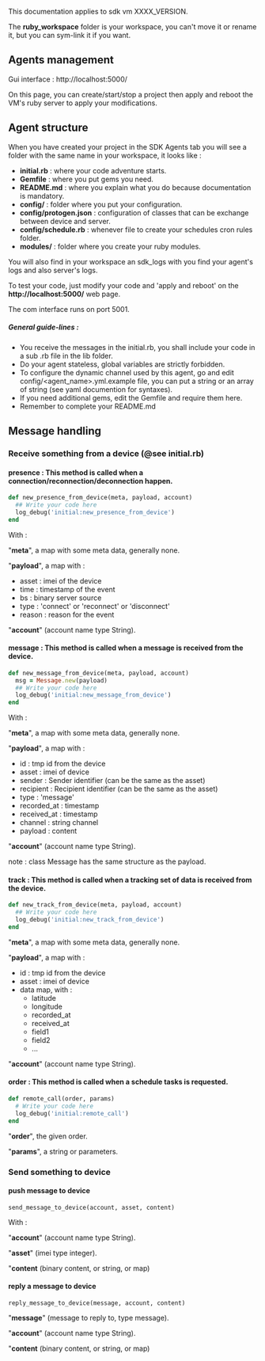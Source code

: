 
This documentation applies to sdk vm XXXX_VERSION.

The **ruby_workspace** folder is your workspace, you can't move it or rename it, but you can sym-link it if you want.

## Agents management
Gui interface : http://localhost:5000/

On this page, you can create/start/stop a project then apply and reboot the VM's ruby server to apply your modifications.

## Agent structure
 When you have created your project in the SDK Agents tab you will see a folder with the same name in your workspace, it looks like :

* **initial.rb** : where your code adventure starts.
* **Gemfile** : where you put gems you need.
* **README.md** : where you explain what you do because documentation is mandatory.
* **config/** : folder where you put your configuration.
* **config/protogen.json** : configuration of classes that can be exchange between device and server.
* **config/schedule.rb** : whenever file to create your schedules cron rules folder.
* **modules/** : folder where you create your ruby modules.

You will also find in your workspace an sdk_logs with you find your agent's logs and also server's logs.

To test your code, just modify your code and 'apply and reboot' on the **http://localhost:5000/** web page.

The com interface runs on port 5001.

##### General guide-lines :

* You receive the messages in the initial.rb, you shall include your code in a sub .rb file in the lib folder.
* Do your agent stateless, global variables are strictly forbidden.
* To configure the dynamic channel used by this agent, go and edit config/<agent_name>.yml.example file, you can put a string or an array of string (see yaml documention for syntaxes).
* If you need additional gems, edit the Gemfile and require them here.
* Remember to complete your README.md


## Message handling

### Receive something from a device (@see initial.rb)

#### presence : This method is called when a connection/reconnection/deconnection happen.

``` ruby
def new_presence_from_device(meta, payload, account)
  ## Write your code here
  log_debug('initial:new_presence_from_device')
end
```

 With :

"**meta**", a map with some meta data, generally none.

"**payload**", a map with :

* asset   : imei of the device
* time    : timestamp of the event
* bs      : binary server source
* type    : 'connect' or 'reconnect' or 'disconnect'
* reason  : reason for the event

"**account**" (account name type String).

#### message : This method is called when a message is received from the device.

``` ruby
def new_message_from_device(meta, payload, account)
  msg = Message.new(payload)
  ## Write your code here
  log_debug('initial:new_message_from_device')
end
```

 With :

"**meta**", a map with some meta data, generally none.

"**payload**", a map with :

* id           : tmp id from the device
* asset        : imei of device
* sender       : Sender identifier (can be the same as the asset)
* recipient    : Recipient identifier (can be the same as the asset)
* type         : 'message'
* recorded_at  : timestamp
* received_at  : timestamp
* channel      : string channel
* payload      : content

"**account**" (account name type String).

note : class Message has the same structure as the payload.

#### track : This method is called when a tracking set of data is received from the device.

``` ruby
def new_track_from_device(meta, payload, account)
  ## Write your code here
  log_debug('initial:new_track_from_device')
end
```

"**meta**", a map with some meta data, generally none.

"**payload**", a map with :

* id           : tmp id from the device
* asset        : imei of device
* data map, with :
  * latitude
  * longitude
  * recorded_at
  * received_at
  * field1
  * field2
  * ...

"**account**" (account name type String).

#### order : This method is called when a schedule tasks is requested.

``` ruby
def remote_call(order, params)
  # Write your code here
  log_debug('initial:remote_call')
end
```

"**order**", the given order.

"**params**", a string or parameters.

### Send something to device

#### push message to device

    send_message_to_device(account, asset, content)

With :

"**account**" (account name type String).

"**asset**" (imei type integer).

"**content** (binary content, or string, or map)

#### reply a message to device

    reply_message_to_device(message, account, content)

"**message**" (message to reply to, type message).

"**account**" (account name type String).

"**content** (binary content, or string, or map)
